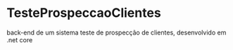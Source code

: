 # TesteProspeccaoClientes

back-end de um sistema teste de prospecção de clientes, desenvolvido em .net core
